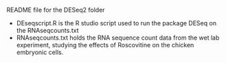 README file for the DESeq2 folder
* DEseqscript.R is the R studio script used to run the package DESeq on the RNAseqcounts.txt
* RNAseqcounts.txt holds the RNA sequence count data from the wet lab experiment, studying the effects of Roscovitine on the chicken embryonic cells.